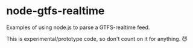 # node-gtfs-realtime

Examples of using node.js to parse a GTFS-realtime feed.

This is experimental/prototype code, so don't count on it for anything. :smiling_imp:


